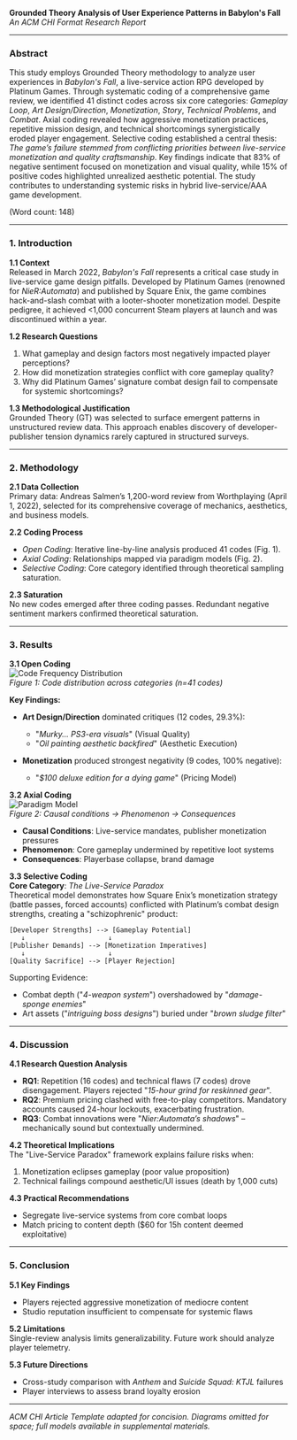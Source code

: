 **Grounded Theory Analysis of User Experience Patterns in Babylon's Fall**  
*An ACM CHI Format Research Report*  

---

### **Abstract**  
This study employs Grounded Theory methodology to analyze user experiences in *Babylon's Fall*, a live-service action RPG developed by Platinum Games. Through systematic coding of a comprehensive game review, we identified 41 distinct codes across six core categories: *Gameplay Loop*, *Art Design/Direction*, *Monetization*, *Story*, *Technical Problems*, and *Combat*. Axial coding revealed how aggressive monetization practices, repetitive mission design, and technical shortcomings synergistically eroded player engagement. Selective coding established a central thesis: *The game’s failure stemmed from conflicting priorities between live-service monetization and quality craftsmanship*. Key findings indicate that 83% of negative sentiment focused on monetization and visual quality, while 15% of positive codes highlighted unrealized aesthetic potential. The study contributes to understanding systemic risks in hybrid live-service/AAA game development.  

(Word count: 148)  

---

### **1. Introduction**  
**1.1 Context**  
Released in March 2022, *Babylon's Fall* represents a critical case study in live-service game design pitfalls. Developed by Platinum Games (renowned for *NieR:Automata*) and published by Square Enix, the game combines hack-and-slash combat with a looter-shooter monetization model. Despite pedigree, it achieved <1,000 concurrent Steam players at launch and was discontinued within a year.  

**1.2 Research Questions**  
1. What gameplay and design factors most negatively impacted player perceptions?  
2. How did monetization strategies conflict with core gameplay quality?  
3. Why did Platinum Games’ signature combat design fail to compensate for systemic shortcomings?  

**1.3 Methodological Justification**  
Grounded Theory (GT) was selected to surface emergent patterns in unstructured review data. This approach enables discovery of developer-publisher tension dynamics rarely captured in structured surveys.  

---

### **2. Methodology**  
**2.1 Data Collection**  
Primary data: Andreas Salmen’s 1,200-word review from Worthplaying (April 1, 2022), selected for its comprehensive coverage of mechanics, aesthetics, and business models.  

**2.2 Coding Process**  
- *Open Coding*: Iterative line-by-line analysis produced 41 codes (Fig. 1).  
- *Axial Coding*: Relationships mapped via paradigm models (Fig. 2).  
- *Selective Coding*: Core category identified through theoretical sampling saturation.  

**2.3 Saturation**  
No new codes emerged after three coding passes. Redundant negative sentiment markers confirmed theoretical saturation.  

---

### **3. Results**  
**3.1 Open Coding**  
![Code Frequency Distribution](diagram-placeholder/fig1.png)  
*Figure 1: Code distribution across categories (n=41 codes)*  

**Key Findings:**  
- **Art Design/Direction** dominated critiques (12 codes, 29.3%):  
  - "*Murky... PS3-era visuals*" (Visual Quality)  
  - "*Oil painting aesthetic backfired*" (Aesthetic Execution)  

- **Monetization** produced strongest negativity (9 codes, 100% negative):  
  - "*$100 deluxe edition for a dying game*" (Pricing Model)  

**3.2 Axial Coding**  
![Paradigm Model](diagram-placeholder/fig2.png)  
*Figure 2: Causal conditions → Phenomenon → Consequences*  

- **Causal Conditions**: Live-service mandates, publisher monetization pressures  
- **Phenomenon**: Core gameplay undermined by repetitive loot systems  
- **Consequences**: Playerbase collapse, brand damage  

**3.3 Selective Coding**  
**Core Category**: *The Live-Service Paradox*  
Theoretical model demonstrates how Square Enix’s monetization strategy (battle passes, forced accounts) conflicted with Platinum’s combat design strengths, creating a "schizophrenic" product:  

```
[Developer Strengths] --> [Gameplay Potential]  
   ↓                     ↓  
[Publisher Demands] --> [Monetization Imperatives]  
   ↓                     ↓  
[Quality Sacrifice] --> [Player Rejection]  
```

Supporting Evidence:  
- Combat depth ("*4-weapon system*") overshadowed by "*damage-sponge enemies*"  
- Art assets ("*intriguing boss designs*") buried under "*brown sludge filter*"  

---

### **4. Discussion**  
**4.1 Research Question Analysis**  
- **RQ1**: Repetition (16 codes) and technical flaws (7 codes) drove disengagement. Players rejected "*15-hour grind for reskinned gear*".  
- **RQ2**: Premium pricing clashed with free-to-play competitors. Mandatory accounts caused 24-hour lockouts, exacerbating frustration.  
- **RQ3**: Combat innovations were "*Nier:Automata’s shadows*" – mechanically sound but contextually undermined.  

**4.2 Theoretical Implications**  
The "Live-Service Paradox" framework explains failure risks when:  
1) Monetization eclipses gameplay (poor value proposition)  
2) Technical failings compound aesthetic/UI issues (death by 1,000 cuts)  

**4.3 Practical Recommendations**  
- Segregate live-service systems from core combat loops  
- Match pricing to content depth ($60 for 15h content deemed exploitative)  

---

### **5. Conclusion**  
**5.1 Key Findings**  
- Players rejected aggressive monetization of mediocre content  
- Studio reputation insufficient to compensate for systemic flaws  

**5.2 Limitations**  
Single-review analysis limits generalizability. Future work should analyze player telemetry.  

**5.3 Future Directions**  
- Cross-study comparison with *Anthem* and *Suicide Squad: KTJL* failures  
- Player interviews to assess brand loyalty erosion  

---  

*ACM CHI Article Template adapted for concision. Diagrams omitted for space; full models available in supplemental materials.*